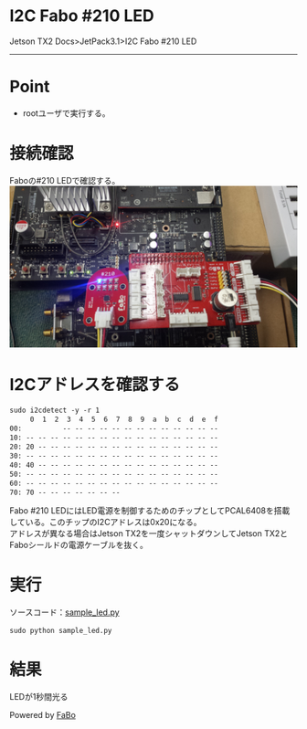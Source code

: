 # I2C Fabo #210 LED
Jetson TX2 Docs>JetPack3.1>I2C Fabo #210 LED
<hr>

# Point
* rootユーザで実行する。

# 接続確認
Faboの#210 LEDで確認する。  
![](img/210.jpg)

# I2Cアドレスを確認する
```
sudo i2cdetect -y -r 1
     0  1  2  3  4  5  6  7  8  9  a  b  c  d  e  f
00:          -- -- -- -- -- -- -- -- -- -- -- -- -- 
10: -- -- -- -- -- -- -- -- -- -- -- -- -- -- -- -- 
20: 20 -- -- -- -- -- -- -- -- -- -- -- -- -- -- -- 
30: -- -- -- -- -- -- -- -- -- -- -- -- -- -- -- -- 
40: 40 -- -- -- -- -- -- -- -- -- -- -- -- -- -- -- 
50: -- -- -- -- -- -- -- -- -- -- -- -- -- -- -- -- 
60: -- -- -- -- -- -- -- -- -- -- -- -- -- -- -- -- 
70: 70 -- -- -- -- -- -- --                         
```
Fabo #210 LEDにはLED電源を制御するためのチップとしてPCAL6408を搭載している。このチップのI2Cアドレスは0x20になる。<br>
アドレスが異なる場合はJetson TX2を一度シャットダウンしてJetson TX2とFaboシールドの電源ケーブルを抜く。<br>


# 実行
ソースコード：[sample_led.py](sample_led.py)
```
sudo python sample_led.py
```

# 結果
LEDが1秒間光る

Powered by [FaBo](http://www.fabo.io)